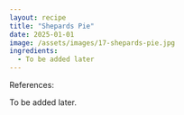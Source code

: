 ```yaml
---
layout: recipe
title: "Shepards Pie"
date: 2025-01-01
image: /assets/images/17-shepards-pie.jpg
ingredients:
  - To be added later
---
```


References: 

To be added later.